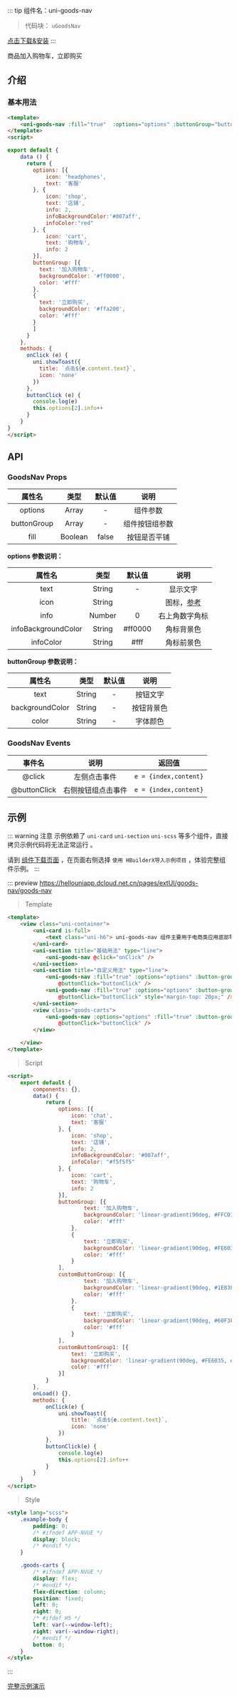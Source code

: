 ::: tip 组件名：uni-goods-nav
> 代码块： `uGoodsNav`

[点击下载&安装](https://ext.dcloud.net.cn/plugin?name=uni-goods-nav)
:::

商品加入购物车，立即购买

## 介绍
### 基本用法

```html
<template>
	<uni-goods-nav :fill="true"  :options="options" :buttonGroup="buttonGroup"  @click="onClick" @buttonClick="buttonClick" />
</template>
<script>

export default {
	data () {
	  return {
	    options: [{
			icon: 'headphones',
			text: '客服'
		}, {
			icon: 'shop',
			text: '店铺',
			info: 2,
			infoBackgroundColor:'#007aff',
			infoColor:"red"
		}, {
			icon: 'cart',
			text: '购物车',
			info: 2
		}],
	    buttonGroup: [{
	      text: '加入购物车',
	      backgroundColor: '#ff0000',
	      color: '#fff'
	    },
	    {
	      text: '立即购买',
	      backgroundColor: '#ffa200',
	      color: '#fff'
	    }
	    ]
	  }
	},
	methods: {
	  onClick (e) {
	    uni.showToast({
	      title: `点击${e.content.text}`,
	      icon: 'none'
	    })
	  },
	  buttonClick (e) {
	    console.log(e)
	    this.options[2].info++
	  }
	}
}
</script>
```

## API

### GoodsNav Props

|属性名		|类型	|默认值	|说明			|
|:-:		|:-:	|:-:	|:-:			|
|options	|Array	|-		|组件参数		|
|buttonGroup|Array	|-		|组件按钮组参数	|
|fill		|Boolean|false	|按钮是否平铺	|


**options 参数说明：**

|属性名				|类型	|默认值	|说明													|
|:-:				|:-:	|:-:	|:-:													|
|text				|String	|-		|显示文字												    |
|icon				|String	|		|图标，[参考](https://ext.dcloud.net.cn/plugin?id=28)	    |
|info				|Number	|0		|右上角数字角标											|
|infoBackgroundColor|String	|#ff0000|角标背景色												|
|infoColor			|String	|#fff	|角标前景色												|

**buttonGroup 参数说明：**

|属性名				|类型	|默认值	|说明		|
|:-:				|:-:	|:-:	|:-:		|
|text				|String	|-		|按钮文字		|
|backgroundColor	|String	|-		|按钮背景色	|
|color				|String	|-		|字体颜色		|

### GoodsNav Events

|事件名			|说明				|返回值				|
|:-:			|:-:				|:-:				|
|@click			|左侧点击事件			|``e = {index,content}``|
|@buttonClick	|右侧按钮组点击事件	|``e = {index,content}``|



## 示例
::: warning 注意
示例依赖了 `uni-card` `uni-section` `uni-scss` 等多个组件，直接拷贝示例代码将无法正常运行 。

请到 [组件下载页面](https://ext.dcloud.net.cn/plugin?name=uni-goods-nav) ，在页面右侧选择 `使用 HBuilderX导入示例项目` ，体验完整组件示例。
:::

::: preview https://hellouniapp.dcloud.net.cn/pages/extUI/goods-nav/goods-nav
> Template
``` html
<template>
	<view class="uni-container">
		<uni-card is-full>
			<text class="uni-h6"> uni-goods-nav 组件主要用于电商类应用底部导航，可自定义加入购物车，购买等操作</text>
		</uni-card>
		<uni-section title="基础用法" type="line">
			<uni-goods-nav @click="onClick" />
		</uni-section>
		<uni-section title="自定义用法" type="line">
			<uni-goods-nav :fill="true" :options="options" :button-group="customButtonGroup" @click="onClick"
				@buttonClick="buttonClick" />
			<uni-goods-nav :fill="true" :options="options" :button-group="customButtonGroup1" @click="onClick"
				@buttonClick="buttonClick" style="margin-top: 20px;" />
		</uni-section>
		<view class="goods-carts">
			<uni-goods-nav :options="options" :fill="true" :button-group="buttonGroup" @click="onClick"
				@buttonClick="buttonClick" />
		</view>

	</view>
</template>
``` 

> Script
``` html
<script>
	export default {
		components: {},
		data() {
			return {
				options: [{
					icon: 'chat',
					text: '客服'
				}, {
					icon: 'shop',
					text: '店铺',
					info: 2,
					infoBackgroundColor: '#007aff',
					infoColor: "#f5f5f5"
				}, {
					icon: 'cart',
					text: '购物车',
					info: 2
				}],
				buttonGroup: [{
						text: '加入购物车',
						backgroundColor: 'linear-gradient(90deg, #FFCD1E, #FF8A18)',
						color: '#fff'
					},
					{
						text: '立即购买',
						backgroundColor: 'linear-gradient(90deg, #FE6035, #EF1224)',
						color: '#fff'
					}
				],
				customButtonGroup: [{
						text: '加入购物车',
						backgroundColor: 'linear-gradient(90deg, #1E83FF, #0053B8)',
						color: '#fff'
					},
					{
						text: '立即购买',
						backgroundColor: 'linear-gradient(90deg, #60F3FF, #088FEB)',
						color: '#fff'
					}
				],
				customButtonGroup1: [{
					text: '立即购买',
					backgroundColor: 'linear-gradient(90deg, #FE6035, #EF1224)',
					color: '#fff'
				}]
			}
		},
		onLoad() {},
		methods: {
			onClick(e) {
				uni.showToast({
					title: `点击${e.content.text}`,
					icon: 'none'
				})
			},
			buttonClick(e) {
				console.log(e)
				this.options[2].info++
			}
		}
	}
</script>
``` 

> Style
``` html
<style lang="scss">
	.example-body {
		padding: 0;
		/* #ifndef APP-NVUE */
		display: block;
		/* #endif */
	}

	.goods-carts {
		/* #ifndef APP-NVUE */
		display: flex;
		/* #endif */
		flex-direction: column;
		position: fixed;
		left: 0;
		right: 0;
		/* #ifdef H5 */
		left: var(--window-left);
		right: var(--window-right);
		/* #endif */
		bottom: 0;
	}
</style>

```
:::

[完整示例演示](https://hellouniapp.dcloud.net.cn/pages/extUI/goods-nav/goods-nav)
